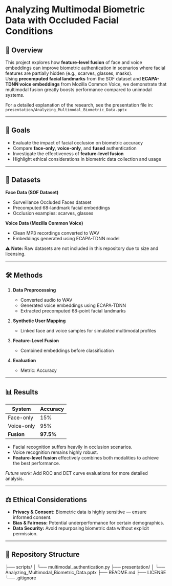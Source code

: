 # Analyzing Multimodal Biometric Data with Occluded Facial Conditions

## 📌 Overview
This project explores how **feature-level fusion** of face and voice embeddings can improve biometric authentication in scenarios where facial features are partially hidden (e.g., scarves, glasses, masks).  
Using **precomputed facial landmarks** from the SOF dataset and **ECAPA-TDNN voice embeddings** from Mozilla Common Voice, we demonstrate that multimodal fusion greatly boosts performance compared to unimodal systems.

For a detailed explanation of the research, see the presentation file in:  
`presentation/Analyzing_Multimodal_Biometric_Data.pptx`

---

## 🎯 Goals
- Evaluate the impact of facial occlusion on biometric accuracy  
- Compare **face-only**, **voice-only**, and **fused** authentication  
- Investigate the effectiveness of **feature-level fusion**  
- Highlight ethical considerations in biometric data collection and usage  

---

## 📂 Datasets
**Face Data (SOF Dataset)**  
- Surveillance Occluded Faces dataset  
- Precomputed 68-landmark facial embeddings  
- Occlusion examples: scarves, glasses  

**Voice Data (Mozilla Common Voice)**  
- Clean MP3 recordings converted to WAV  
- Embeddings generated using ECAPA-TDNN model  

⚠️ **Note:** Raw datasets are not included in this repository due to size and licensing.

---

## 🛠️ Methods
1. **Data Preprocessing**  
   - Converted audio to WAV  
   - Generated voice embeddings using ECAPA-TDNN  
   - Extracted precomputed 68-point facial landmarks  

2. **Synthetic User Mapping**  
   - Linked face and voice samples for simulated multimodal profiles  

3. **Feature-Level Fusion**  
   - Combined embeddings before classification  

4. **Evaluation**  
   - Metric: Accuracy  

---

## 📊 Results

| System     | Accuracy |
|------------|----------|
| Face-only  | 15%      |
| Voice-only | 95%      |
| **Fusion** | **97.5%**|

- Facial recognition suffers heavily in occlusion scenarios.  
- Voice recognition remains highly robust.  
- **Feature-level fusion** effectively combines both modalities to achieve the best performance.

*Future work:* Add ROC and DET curve evaluations for more detailed analysis.

---

## ⚖️ Ethical Considerations
- **Privacy & Consent:** Biometric data is highly sensitive — ensure informed consent.  
- **Bias & Fairness:** Potential underperformance for certain demographics.  
- **Data Security:** Avoid repurposing biometric data without explicit permission.

---

## 📂 Repository Structure
├── scripts/
│ └── multimodal_authentication.py
├── presentation/
│ └── Analyzing_Multimodal_Biometric_Data.pptx
├── README.md
├── LICENSE
└── .gitignore
